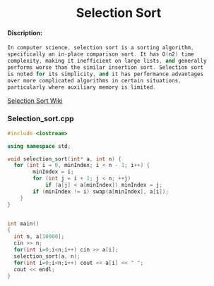<center><h1>Selection Sort</h1></center>

#### Discription:
```cpp
In computer science, selection sort is a sorting algorithm, 
specifically an in-place comparison sort. It has O(n2) time 
complexity, making it inefficient on large lists, and generally
performs worse than the similar insertion sort. Selection sort 
is noted for its simplicity, and it has performance advantages 
over more complicated algorithms in certain situations,
particularly where auxiliary memory is limited.

```
[Selection Sort Wiki](https://en.wikipedia.org/wiki/Selection_sort)

### Selection_sort.cpp
```cpp
#include <iostream>

using namespace std;

void selection_sort(int* a, int n) {
  for (int i = 0, minIndex; i < n - 1; i++) {
        minIndex = i;
        for (int j = i + 1; j < n; ++j)
            if (a[j] < a[minIndex]) minIndex = j;
        if (minIndex != i) swap(a[minIndex], a[i]);
    }
}


int main()
{
  int n, a[10000];
  cin >> n;
  for(int i=0;i<n;i++) cin >> a[i];
  selection_sort(a, n);
  for(int i=0;i<n;i++) cout << a[i] << " ";
  cout << endl;
}
```
